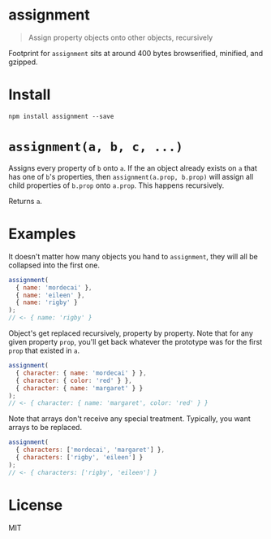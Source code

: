 # assignment

> Assign property objects onto other objects, recursively

Footprint for `assignment` sits at around 400 bytes browserified, minified, and gzipped.

# Install

```shell
npm install assignment --save
```

# `assignment(a, b, c, ...)`

Assigns every property of `b` onto `a`. If the an object already exists on `a` that has one of `b`'s properties, then `assignment(a.prop, b.prop)` will assign all child properties of `b.prop` onto `a.prop`. This happens recursively.

Returns `a`.

# Examples

It doesn't matter how many objects you hand to `assignment`, they will all be collapsed into the first one.

```js
assignment(
  { name: 'mordecai' },
  { name: 'eileen' },
  { name: 'rigby' }
);
// <- { name: 'rigby' }
```

Object's get replaced recursively, property by property. Note that for any given property `prop`, you'll get back whatever the prototype was for the first `prop` that existed in `a`.

```js
assignment(
  { character: { name: 'mordecai' } },
  { character: { color: 'red' } },
  { character: { name: 'margaret' } }
);
// <- { character: { name: 'margaret', color: 'red' } }
```

Note that arrays don't receive any special treatment. Typically, you want arrays to be replaced.

```js
assignment(
  { characters: ['mordecai', 'margaret'] },
  { characters: ['rigby', 'eileen'] }
);
// <- { characters: ['rigby', 'eileen'] }
```

# License

MIT

